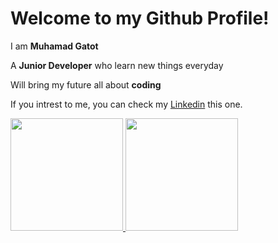 # Welcome to my Github Profile! 

I am **Muhamad Gatot**

A **Junior Developer** who learn new things everyday

Will bring my future all about **coding**

If you intrest to me, you can check my [Linkedin](https://www.linkedin.com/in/gatot-bima-7b08491aa/) this one.


<p align="left">
<a href="https://github.com/gatotbima1104">
  <img height="180em" src="https://github-readme-stats-eight-theta.vercel.app/api?username=gatotbima1104&show_icons=true&theme=algolia&include_all_commits=true&count_private=true"/>
  <img height="180em" src="https://github-readme-stats-eight-theta.vercel.app/api/top-langs/?username=gatotbima1104&layout=compact&langs_count=8&theme=algolia"/>
</a>
</p>
